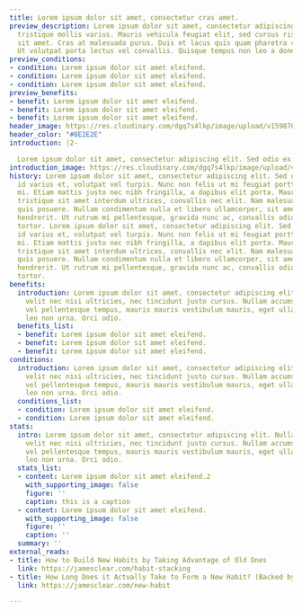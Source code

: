 ```yaml
---
title: Lorem ipsum dolor sit amet, consectetur cras amet.
preview_description: Lorem ipsum dolor sit amet, consectetur adipiscing elit. Maecenas
  tristique mollis varius. Mauris vehicula feugiat elit, sed cursus risus hendrerit
  sit amet. Cras at malesuada purus. Duis et lacus quis quam pharetra condimentum.
  Ut volutpat porta lectus vel convallis. Quisque tempus non leo a donec.
preview_conditions:
- condition: Lorem ipsum dolor sit amet eleifend.
- condition: Lorem ipsum dolor sit amet eleifend.
- condition: Lorem ipsum dolor sit amet eleifend.
preview_benefits:
- benefit: Lorem ipsum dolor sit amet eleifend.
- benefit: Lorem ipsum dolor sit amet eleifend.
- benefit: Lorem ipsum dolor sit amet eleifend.
header_image: https://res.cloudinary.com/dgq7s4lkp/image/upload/v1598761543/uploads_dev/placeholder_fww9hi.png
header_color: "#8E2E2E"
introduction: |2-

  Lorem ipsum dolor sit amet, consectetur adipiscing elit. Sed odio ex, finibus id varius et, volutpat vel turpis. Nunc non felis ut mi feugiat porttitor eu vitae mi. Etiam mattis justo nec nibh fringilla, a dapibus elit porta. Mauris ante enim, tristique sit amet interdum ultrices, convallis nec elit. Nam malesuada luctus magna quis posuere. Nullam condimentum nulla et libero ullamcorper, sit amet sodales nunc hendrerit. Ut rutrum mi pellentesque, gravida nunc ac, convallis odio. Praesent tortor.
introduction_image: https://res.cloudinary.com/dgq7s4lkp/image/upload/v1598761543/uploads_dev/placeholder_fww9hi.png
history: Lorem ipsum dolor sit amet, consectetur adipiscing elit. Sed odio ex, finibus
  id varius et, volutpat vel turpis. Nunc non felis ut mi feugiat porttitor eu vitae
  mi. Etiam mattis justo nec nibh fringilla, a dapibus elit porta. Mauris ante enim,
  tristique sit amet interdum ultrices, convallis nec elit. Nam malesuada luctus magna
  quis posuere. Nullam condimentum nulla et libero ullamcorper, sit amet sodales nunc
  hendrerit. Ut rutrum mi pellentesque, gravida nunc ac, convallis odio. Praesent
  tortor. Lorem ipsum dolor sit amet, consectetur adipiscing elit. Sed odio ex, finibus
  id varius et, volutpat vel turpis. Nunc non felis ut mi feugiat porttitor eu vitae
  mi. Etiam mattis justo nec nibh fringilla, a dapibus elit porta. Mauris ante enim,
  tristique sit amet interdum ultrices, convallis nec elit. Nam malesuada luctus magna
  quis posuere. Nullam condimentum nulla et libero ullamcorper, sit amet sodales nunc
  hendrerit. Ut rutrum mi pellentesque, gravida nunc ac, convallis odio. Praesent
  tortor.
benefits:
  introduction: Lorem ipsum dolor sit amet, consectetur adipiscing elit. Nullam pharetra
    velit nec nisi ultricies, nec tincidunt justo cursus. Nullam accumsan, tellus
    vel pellentesque tempus, mauris mauris vestibulum mauris, eget ullamcorper magna
    leo non urna. Orci odio.
  benefits_list:
  - benefit: Lorem ipsum dolor sit amet eleifend.
  - benefit: Lorem ipsum dolor sit amet eleifend.
  - benefit: Lorem ipsum dolor sit amet eleifend.
conditions:
  introduction: Lorem ipsum dolor sit amet, consectetur adipiscing elit. Nullam pharetra
    velit nec nisi ultricies, nec tincidunt justo cursus. Nullam accumsan, tellus
    vel pellentesque tempus, mauris mauris vestibulum mauris, eget ullamcorper magna
    leo non urna. Orci odio.
  conditions_list:
  - condition: Lorem ipsum dolor sit amet eleifend.
  - condition: Lorem ipsum dolor sit amet eleifend.
stats:
  intro: Lorem ipsum dolor sit amet, consectetur adipiscing elit. Nullam pharetra
    velit nec nisi ultricies, nec tincidunt justo cursus. Nullam accumsan, tellus
    vel pellentesque tempus, mauris mauris vestibulum mauris, eget ullamcorper magna
    leo non urna. Orci odio.
  stats_list:
  - content: Lorem ipsum dolor sit amet eleifend.2
    with_supporting_image: false
    figure: ''
    caption: this is a caption
  - content: Lorem ipsum dolor sit amet eleifend.
    with_supporting_image: false
    figure: ''
    caption: ''
  summary: ''
external_reads:
- title: How to Build New Habits by Taking Advantage of Old Ones
  link: https://jamesclear.com/habit-stacking
- title: How Long Does it Actually Take to Form a New Habit? (Backed by Science)
  link: https://jamesclear.com/new-habit

---
```

